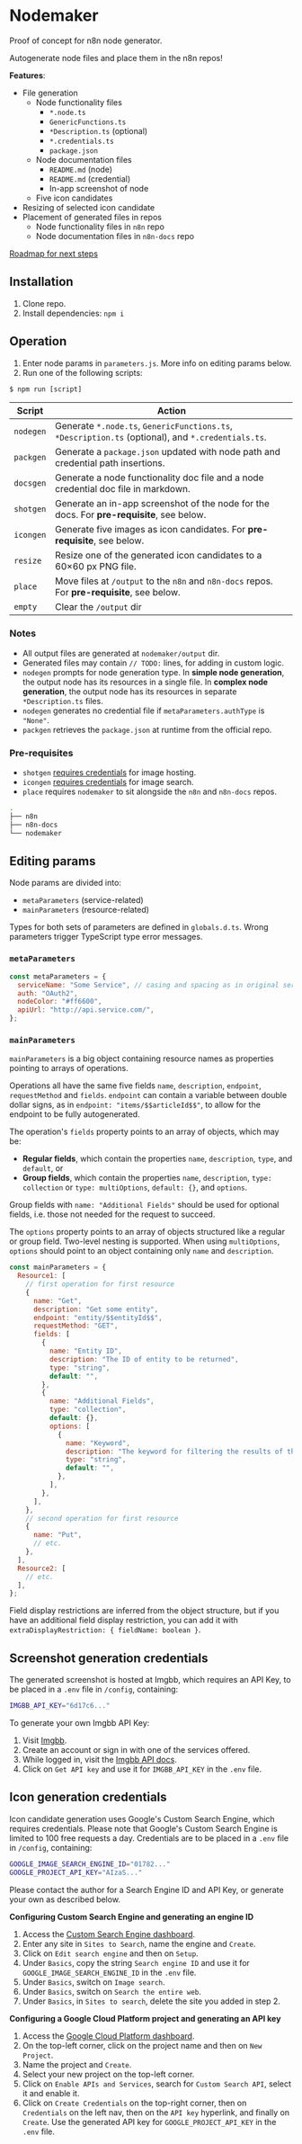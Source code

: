 # Nodemaker

Proof of concept for n8n node generator.

Autogenerate node files and place them in the n8n repos!

**Features**:

- File generation
  - Node functionality files
    - `*.node.ts`
    - `GenericFunctions.ts`
    - `*Description.ts` (optional)
    - `*.credentials.ts`
    - `package.json`
  - Node documentation files
    - `README.md` (node)
    - `README.md` (credential)
    - In-app screenshot of node
  - Five icon candidates
- Resizing of selected icon candidate
- Placement of generated files in repos
  - Node functionality files in `n8n` repo
  - Node documentation files in `n8n-docs` repo

[Roadmap for next steps](https://github.com/ivov/nodemaker/issues/1)

## Installation

1. Clone repo.
2. Install dependencies: `npm i`

## Operation

1. Enter node params in `parameters.js`. More info on editing params below.
2. Run one of the following scripts:

```
$ npm run [script]
```

| Script    | Action                                                                                             |
| --------- | -------------------------------------------------------------------------------------------------- |
| `nodegen` | Generate `*.node.ts`, `GenericFunctions.ts`, `*Description.ts` (optional), and `*.credentials.ts`. |
| `packgen` | Generate a `package.json` updated with node path and credential path insertions.                   |
| `docsgen` | Generate a node functionality doc file and a node credential doc file in markdown.                 |
| `shotgen` | Generate an in-app screenshot of the node for the docs. For **pre-requisite**, see below.          |
| `icongen` | Generate five images as icon candidates. For **pre-requisite**, see below.                         |
| `resize`  | Resize one of the generated icon candidates to a 60×60 px PNG file.                                |
| `place`   | Move files at `/output` to the `n8n` and `n8n-docs` repos. For **pre-requisite**, see below.       |
| `empty`   | Clear the `/output` dir                                                                            |

### Notes

- All output files are generated at `nodemaker/output` dir.
- Generated files may contain `// TODO:` lines, for adding in custom logic.
- `nodegen` prompts for node generation type. In **simple node generation**, the output node has its resources in a single file. In **complex node generation**, the output node has its resources in separate `*Description.ts` files.
- `nodegen` generates no credential file if `metaParameters.authType` is `"None"`.
- `packgen` retrieves the `package.json` at runtime from the official repo.

### Pre-requisites

- `shotgen` [requires credentials](#screenshot-generation-credentials) for image hosting.
- `icongen` [requires credentials](#icon-generation-credentials) for image search.
- `place` requires `nodemaker` to sit alongside the `n8n` and `n8n-docs` repos.

```bash
.
├── n8n
├── n8n-docs
└── nodemaker
```

## Editing params

Node params are divided into:

- `metaParameters` (service-related)
- `mainParameters` (resource-related)

Types for both sets of parameters are defined in `globals.d.ts`. Wrong parameters trigger TypeScript type error messages.

### `metaParameters`

```js
const metaParameters = {
  serviceName: "Some Service", // casing and spacing as in original service
  auth: "OAuth2",
  nodeColor: "#ff6600",
  apiUrl: "http://api.service.com/",
};
```

### `mainParameters`

`mainParameters` is a big object containing resource names as properties pointing to arrays of operations.

Operations all have the same five fields `name`, `description`, `endpoint`, `requestMethod` and `fields`. `endpoint` can contain a variable between double dollar signs, as in `endpoint: "items/$$articleId$$"`, to allow for the endpoint to be fully autogenerated.

The operation's `fields` property points to an array of objects, which may be:

- **Regular fields**, which contain the properties `name`, `description`, `type`, and `default`, or
- **Group fields**, which contain the properties `name`, `description`, `type: collection` or `type: multiOptions`, `default: {}`, and `options`.

Group fields with `name: "Additional Fields"` should be used for optional fields, i.e. those not needed for the request to succeed.

The `options` property points to an array of objects structured like a regular or group field. Two-level nesting is supported. When using `multiOptions`, `options` should point to an object containing only `name` and `description`.

```js
const mainParameters = {
  Resource1: [
    // first operation for first resource
    {
      name: "Get",
      description: "Get some entity",
      endpoint: "entity/$$entityId$$",
      requestMethod: "GET",
      fields: [
        {
          name: "Entity ID",
          description: "The ID of entity to be returned",
          type: "string",
          default: "",
        },
        {
          name: "Additional Fields",
          type: "collection",
          default: {},
          options: [
            {
              name: "Keyword",
              description: "The keyword for filtering the results of the query",
              type: "string",
              default: "",
            },
          ],
        },
      ],
    },
    // second operation for first resource
    {
      name: "Put",
      // etc.
    },
  ],
  Resource2: [
    // etc.
  ],
};
```

Field display restrictions are inferred from the object structure, but if you have an additional field display restriction, you can add it with `extraDisplayRestriction: { fieldName: boolean }`.

## Screenshot generation credentials

The generated screenshot is hosted at Imgbb, which requires an API Key, to be placed in a `.env` file in `/config`, containing:

```bash
IMGBB_API_KEY="6d17c6..."
```

To generate your own Imgbb API Key:

1. Visit [Imgbb](https://imgbb.com/).
2. Create an account or sign in with one of the services offered.
3. While logged in, visit the [Imgbb API docs](https://api.imgbb.com/).
4. Click on `Get API key` and use it for `IMGBB_API_KEY` in the `.env` file.

## Icon generation credentials

Icon candidate generation uses Google's Custom Search Engine, which requires credentials. Please note that Google's Custom Search Engine is limited to 100 free requests a day. Credentials are to be placed in a `.env` file in `/config`, containing:

```bash
GOOGLE_IMAGE_SEARCH_ENGINE_ID="01782..."
GOOGLE_PROJECT_API_KEY="AIzaS..."
```

Please contact the author for a Search Engine ID and API Key, or generate your own as described below.

**Configuring Custom Search Engine and generating an engine ID**

1. Access the [Custom Search Engine dashboard](https://cse.google.com/cse/create/new).
2. Enter any site in `Sites to Search`, name the engine and `Create`.
3. Click on `Edit search engine` and then on `Setup`.
4. Under `Basics`, copy the string `Search engine ID` and use it for `GOOGLE_IMAGE_SEARCH_ENGINE_ID` in the `.env` file.
5. Under `Basics`, switch on `Image search`.
6. Under `Basics`, switch on `Search the entire web`.
7. Under `Basics`, in `Sites to search`, delete the site you added in step 2.

**Configuring a Google Cloud Platform project and generating an API key**

1. Access the [Google Cloud Platform dashboard](https://console.developers.google.com).
2. On the top-left corner, click on the project name and then on `New Project`.
3. Name the project and `Create`.
4. Select your new project on the top-left corner.
5. Click on `Enable APIs and Services`, search for `Custom Search API`, select it and enable it.
6. Click on `Create Credentials` on the top-right corner, then on `Credentials` on the left nav, then on the `API key` hyperlink, and finally on `Create`. Use the generated API key for `GOOGLE_PROJECT_API_KEY` in the `.env` file.
